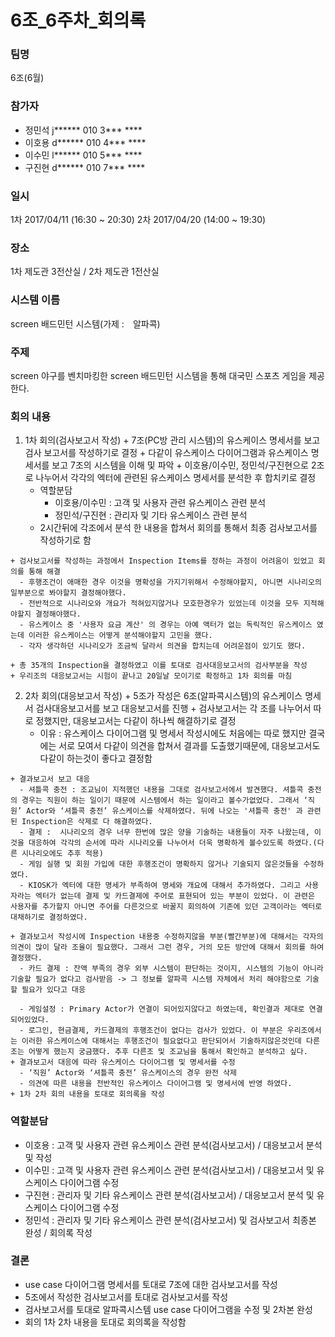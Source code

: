 # 6조_6주차_회의록

### 팀명
  6조(6월)

### 참가자
  - 정민석 j****** 010 3*** ****
  - 이호용 d****** 010 4*** ****
  - 이수민 l****** 010 5*** ****
  - 구진현 d****** 010 7*** ****

### 일시
  1차 2017/04/11 (16:30 ~ 20:30)
 2차 2017/04/20 (14:00 ~  19:30)

### 장소
  1차 제도관 3전산실 / 2차 제도관 1전산실

### 시스템 이름
  screen 배드민턴 시스템(가제 :　알파콕)

### 주제
  screen 야구를 벤치마킹한 screen 배드민턴 시스템을 통해 대국민 스포츠 게임을 제공한다.

### 회의 내용
  1. 1차 회의(검사보고서 작성)
    + 7조(PC방 관리 시스템)의 유스케이스 명세서를 보고 검사 보고서를 작성하기로 결정
    + 다같이 유스케이스 다이어그램과 유스케이스 명세서를 보고 7조의 시스템을 이해 및 파악
    + 이호용/이수민, 정민석/구진현으로 2조로 나누어서 각각의 엑터에 관련된 유스케이스 명세서를 분석한 후 합치키로 결정
      - 역할분담
        * 이호용/이수민 : 고객 및 사용자 관련 유스케이스 관련 분석
        * 정민석/구진현 : 관리자 및 기타 유스케이스 관련 분석
      - 2시간뒤에 각조에서 분석 한 내용을 합쳐서 회의를 통해서 최종 검사보고서를 작성하기로 함

    + 검사보고서를 작성하는 과정에서 Inspection Items를 정하는 과정이 어려움이 있었고 회의를 통해 해결
      - 후행조건이 애매한 경우 이것을 명확성을 가지기위해서 수정해야할지, 아니면 시나리오의 일부분으로 봐야할지 결정해야했다.
      - 전반적으로 시나리오와 개요가 적혀있지않거나 모호한경우가 있었는데 이것을 모두 지적해야할지 결정해야했다.
      - 유스케이스 중 '사용자 요금 계산' 의 경우는 아예 액터가 없는 독릭적인 유스케이스 였는데 이러한 유스케이스는 어떻게 분석해야할지 고민을 했다.
      - 각자 생각하던 시나리오가 조금씩 달라서 의견을 합치는데 어려운점이 있기도 했다.

    + 총 35개의 Inspection을 결정하였고 이를 토대로 검사대응보고서의 검사부분을 작성
    + 우리조의 대응보고서는 시험이 끝나고 20일날 모이기로 확정하고 1차 회의를 마침

  2. 2차 회의(대응보고서 작성)
    + 5조가 작성은 6조(알파콕시스템)의 유스케이스 명세서 검사대응보고서를 보고 대응보고서를 진행
    + 검사보고서는 각 조를 나누어서 따로 정했지만, 대응보고서는 다같이 하나씩 해결하기로 결정
      - 이유 :  유스케이스 다이어그램 및 명세서 작성시에도 처음에는 따로 했지만 결국에는 서로 모여서 다같이 의견을 합쳐서 결과를 도출했기때문에, 대응보고서도 다같이 하는것이 좋다고 결정함

    + 결과보고서 보고 대응
      - 셔틀콕 충전 : 조교님이 지적했던 내용을 그대로 검사보고서에서 발견했다. 셔틀콕 충전의 경우는 직원이 하는 일이기 때문에 시스템에서 하는 일이라고 볼수가없었다. 그래서 ‘직원’ Actor와 ‘셔틀콕 충전’ 유스케이스를 삭제하였다. 뒤에 나오는 '셔틀콕 충전' 과 관련된 Inspection은 삭제로 다 해결하였다.
      - 결제 :  시나리오의 경우 너무 한번에 많은 양을 기술하는 내용들이 자주 나왔는데, 이것을 대응하여 각각의 순서에 따라 시나리오를 나누어서 더욱 명확하게 볼수있도록 하였다.(다른 시나리오에도 추후 적용)
      - 게임 실행 및 회원 가입에 대한 후행조건이 명확하지 않거나 기술되지 않은것들을 수정하였다.
      - KIOSK가 엑터에 대한 명세가 부족하여 명세와 개요에 대해서 추가하였다. 그리고 사용자라는 엑터가 없는데 결제 및 카드결제에 주어로 표현되어 있는 부분이 있었다. 이 관련은 사용자를 추가할지 아니면 주어를 다른것으로 바꿀지 회의하여 기존에 있던 고객이라는 엑터로 대채하기로 결정하였다.

    + 결과보고서 작성시에 Inspection 내용중 수정하지않을 부분(빨간부분)에 대해서는 각자의 의견이 많이 달라 조율이 필요했다. 그래서 그런 경우, 거의 모든 방안에 대해서 회의를 하여 결정했다.
      - 카드 결제 : 잔액 부족의 경우 외부 시스템이 판단하는 것이지, 시스템의 기능이 아니라 기술할 필요가 없다고 검사받음 -> 그 정보를 알파콕 시스템 자체에서 처리 해야함으로 기술할 필요가 있다고 대응

      - 게임설정 : Primary Actor가 연결이 되어있지않다고 하였는데, 확인결과 제대로 연결되어있었다.
      - 로그인, 현금결제, 카드결제의 후행조건이 없다는 검사가 있었다. 이 부분은 우리조에서는 이러한 유스케이스에 대해서는 후행조건이 필요없다고 판단되어서 기술하지않은것인데 다른조는 어떻게 했는지 궁금했다. 추후 다른조 및 조교님을 통해서 확인하고 분석하고 싶다.
    + 결과보고서 대응에 따라 유스케이스 다이어그램 및 명세서를 수정
      - ‘직원’ Actor와 ‘셔틀콕 충전’ 유스케이스의 경우 완전 삭제
      - 의견에 따른 내용을 전반적인 유스케이스 다이어그램 및 명세서에 반영 하였다.
    + 1차 2차 회의 내용을 토대로 회의록을 작성

### 역할분담
  + 이호용 : 고객 및 사용자 관련 유스케이스 관련 분석(검사보고서) / 대응보고서 분석 및 작성
  + 이수민 : 고객 및 사용자 관련 유스케이스 관련 분석(검사보고서) / 대응보고서 및 유스케이스 다이어그램 수정
  + 구진현 : 관리자 및 기타 유스케이스 관련 분석(검사보고서) / 대응보고서 분석 및 유스케이스 다이어그램 수정
  + 정민석 : 관리자 및 기타 유스케이스 관련 분석(검사보고서) 및 검사보고서 최종본 완성 / 회의록 작성

### 결론
  + use case 다이어그램 명세서를 토대로 7조에 대한 검사보고서를 작성
  + 5조에서 작성한 검사보고서를 토대로 검사보고서를 작성
  + 검사보고서를 토대로 알파콕시스템 use case 다이어그램을 수정 및 2차본 완성
  + 회의 1차 2차 내용을 토대로 회의록을 작성함
